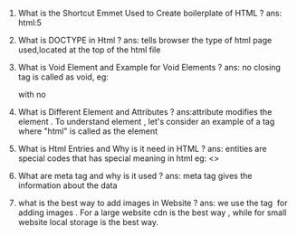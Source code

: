 1. What is the Shortcut Emmet Used to Create boilerplate of HTML ?
ans: html:5

2. What is DOCTYPE in Html ?
ans: tells browser the type of html page used,located at the top of the html file

3. What is Void Element and Example for Void Elements ?
ans: no closing tag is called as void,
     eg:<p> with no</p>

4. What is Different Element and Attributes ?
ans:attribute modifies the element . To understand element , let's consider an example of a tag <html> where "html" is called as the element

5. What is Html Entries and Why is it need in HTML ?
ans: entities are special codes that has special meaning in html 
     eg: <>

6. What are meta tag and why is it used ?
ans: meta tag gives the information about the data 

7. what is the best way to add images in Website ?
ans: we use the tag <img> for adding images . For a large website cdn is the best way , while for small website local storage is the best way.
